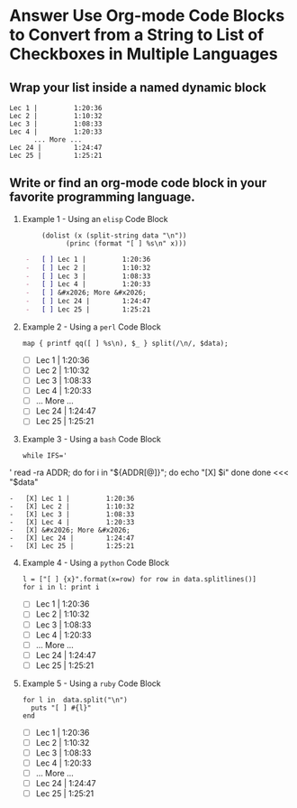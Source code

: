 Answer Use Org-mode Code Blocks to Convert from a String to List of Checkboxes in Multiple Languages
====================================================================================================

Wrap your list inside a named dynamic block
-------------------------------------------


    Lec 1 |         1:20:36
    Lec 2 |         1:10:32
    Lec 3 |         1:08:33
    Lec 4 |         1:20:33
          ... More ...
    Lec 24 |        1:24:47
    Lec 25 |        1:25:21

Write or find an org-mode code block in your favorite programming language.
---------------------------------------------------------------------------

1.  Example 1 - Using an `elisp` Code Block
```elisp
        (dolist (x (split-string data "\n"))
              (princ (format "[ ] %s\n" x)))
```    
```org
    -   [ ] Lec 1 |         1:20:36
    -   [ ] Lec 2 |         1:10:32
    -   [ ] Lec 3 |         1:08:33
    -   [ ] Lec 4 |         1:20:33
    -   [ ] &#x2026; More &#x2026;
    -   [ ] Lec 24 |        1:24:47
    -   [ ] Lec 25 |        1:25:21
```

2.  Example 2 - Using a `perl` Code Block

        map { printf qq([ ] %s\n), $_ } split(/\n/, $data);
    
    -   [ ] Lec 1 |         1:20:36
    -   [ ] Lec 2 |         1:10:32
    -   [ ] Lec 3 |         1:08:33
    -   [ ] Lec 4 |         1:20:33
    -   [ ] &#x2026; More &#x2026;
    -   [ ] Lec 24 |        1:24:47
    -   [ ] Lec 25 |        1:25:21

3.  Example 3 - Using a `bash` Code Block

        while IFS='
' read -ra ADDR; do
              for i in "${ADDR[@]}"; do
                  echo "[X] $i"
              done
         done <<< "$data"
    
    -   [X] Lec 1 |         1:20:36
    -   [X] Lec 2 |         1:10:32
    -   [X] Lec 3 |         1:08:33
    -   [X] Lec 4 |         1:20:33
    -   [X] &#x2026; More &#x2026;
    -   [X] Lec 24 |        1:24:47
    -   [X] Lec 25 |        1:25:21

4.  Example 4 - Using a `python` Code Block

        l = ["[ ] {x}".format(x=row) for row in data.splitlines()]
        for i in l: print i
    
    -   [ ] Lec 1 |         1:20:36
    -   [ ] Lec 2 |         1:10:32
    -   [ ] Lec 3 |         1:08:33
    -   [ ] Lec 4 |         1:20:33
    -   [ ] &#x2026; More &#x2026;
    -   [ ] Lec 24 |        1:24:47
    -   [ ] Lec 25 |        1:25:21

5.  Example 5 - Using a `ruby` Code Block

        for l in  data.split("\n")
          puts "[ ] #{l}"
        end
    
    -   [ ] Lec 1 |         1:20:36
    -   [ ] Lec 2 |         1:10:32
    -   [ ] Lec 3 |         1:08:33
    -   [ ] Lec 4 |         1:20:33
    -   [ ] &#x2026; More &#x2026;
    -   [ ] Lec 24 |        1:24:47
    -   [ ] Lec 25 |        1:25:21
